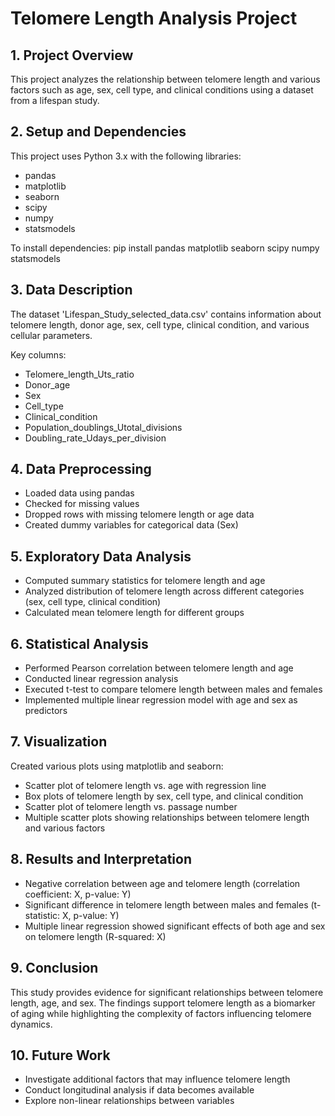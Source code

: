 # Telomere Length Analysis Project

## 1. Project Overview
This project analyzes the relationship between telomere length and various factors such as age, sex, cell type, and clinical conditions using a dataset from a lifespan study.

## 2. Setup and Dependencies
This project uses Python 3.x with the following libraries:
- pandas
- matplotlib
- seaborn
- scipy
- numpy
- statsmodels

To install dependencies:
pip install pandas matplotlib seaborn scipy numpy statsmodels

## 3. Data Description
The dataset 'Lifespan_Study_selected_data.csv' contains information about telomere length, donor age, sex, cell type, clinical condition, and various cellular parameters.

Key columns:
- Telomere_length_Uts_ratio
- Donor_age
- Sex
- Cell_type
- Clinical_condition
- Population_doublings_Utotal_divisions
- Doubling_rate_Udays_per_division

## 4. Data Preprocessing
- Loaded data using pandas
- Checked for missing values
- Dropped rows with missing telomere length or age data
- Created dummy variables for categorical data (Sex)

## 5. Exploratory Data Analysis
- Computed summary statistics for telomere length and age
- Analyzed distribution of telomere length across different categories (sex, cell type, clinical condition)
- Calculated mean telomere length for different groups

## 6. Statistical Analysis
- Performed Pearson correlation between telomere length and age
- Conducted linear regression analysis
- Executed t-test to compare telomere length between males and females
- Implemented multiple linear regression model with age and sex as predictors

## 7. Visualization
Created various plots using matplotlib and seaborn:
- Scatter plot of telomere length vs. age with regression line
- Box plots of telomere length by sex, cell type, and clinical condition
- Scatter plot of telomere length vs. passage number
- Multiple scatter plots showing relationships between telomere length and various factors

## 8. Results and Interpretation
- Negative correlation between age and telomere length (correlation coefficient: X, p-value: Y)
- Significant difference in telomere length between males and females (t-statistic: X, p-value: Y)
- Multiple linear regression showed significant effects of both age and sex on telomere length (R-squared: X)

## 9. Conclusion
This study provides evidence for significant relationships between telomere length, age, and sex. The findings support telomere length as a biomarker of aging while highlighting the complexity of factors influencing telomere dynamics.

## 10. Future Work
- Investigate additional factors that may influence telomere length
- Conduct longitudinal analysis if data becomes available
- Explore non-linear relationships between variables
